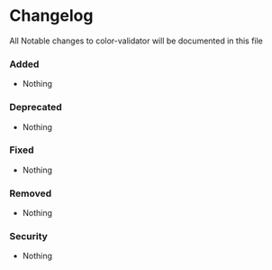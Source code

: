 # Changelog

All Notable changes to color-validator will be documented in this file

### Added
- Nothing

### Deprecated
- Nothing

### Fixed
- Nothing

### Removed
- Nothing

### Security
- Nothing
